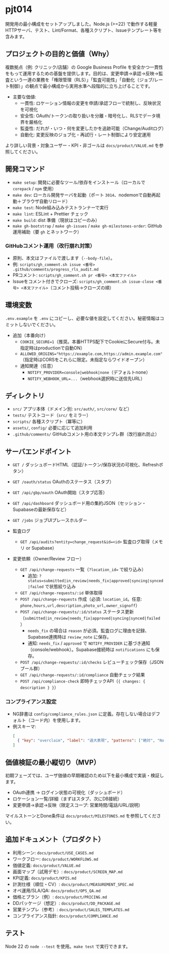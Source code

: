# pjt014

開発用の最小構成をセットアップしました。Node.js (>=22) で動作する軽量HTTPサーバ、テスト、Lint/Format、各種スクリプト、Issueテンプレート等を含みます。

## プロジェクトの目的と価値（Why）

複数拠点（例: クリニック/店舗）の Google Business Profile を安全かつ一貫性をもって運用するための基盤を提供します。目的は、変更申請→承認→反映→監査という一連の業務を「権限管理（RLS）」「監査可能性」「自動化（ジョブ/レート制御）」の観点で最小構成から実用水準へ段階的に立ち上げることです。

- 主要な価値:
  - 一貫性: ロケーション情報の変更を申請/承認フローで統制し、反映状況を可視化
  - 安全性: OAuth/トークンの取り扱いを分離・暗号化し、RLSでデータ境界を厳格化
  - 監査性: だれが・いつ・何を変更したかを追跡可能（Change/Auditログ）
  - 自動化: 変更反映のジョブ化・再試行・レート制御により安定運用

より詳しい背景・対象ユーザー・KPI・非ゴールは `docs/product/VALUE.md` を参照してください。

## 開発コマンド

- `make setup`: 開発に必要なツール/依存をインストール（ローカルで `corepack` / `npm` 使用）
- `make dev`: ローカル開発サーバを起動（ポート `3014`、nodemonで自動再起動＋ブラウザ自動リロード）
- `make test`: Node組み込みテストランナーで実行
- `make lint`: ESLint + Prettier チェック
- `make build`: dist 準備（現状はコピーのみ）
- `make gh-bootstrap` / `make gh-issues` / `make gh-milestones-order`: GitHub運用補助（要 `gh` とネットワーク）

### GitHubコメント運用（改行崩れ対策）
- 原則、本文はファイルで渡します（`--body-file`）。
- 例: `scripts/gh_comment.sh issue <番号> .github/comments/progress_rls_audit.md`
- PRコメント: `scripts/gh_comment.sh pr <番号> <本文ファイル>`
- Issueをコメント付きでクローズ: `scripts/gh_comment.sh issue-close <番号> <本文ファイル>`（コメント投稿→クローズの順）

## 環境変数

`.env.example` を `.env` にコピーし、必要な値を設定してください。秘密情報はコミットしないでください。

- 追加（本番向け）
  - `COOKIE_SECURE=1`（推奨。本番HTTPS配下でCookieにSecure付与。未指定時はproductionで自動ON）
  - `ALLOWED_ORIGINS="https://example.com,https://admin.example.com"`（指定時はCORSをこれらに限定。未指定ならワイドオープン）
  - 通知関連（任意）
    - `NOTIFY_PROVIDER=console|webhook|none`（デフォルトnone）
    - `NOTIFY_WEBHOOK_URL=...`（webhook選択時に送信先URL）

## ディレクトリ

- `src/` アプリ本体（ドメイン別: `src/auth/`, `src/core/` など）
- `tests/` テストコード（`src/` をミラー）
- `scripts/` 各種スクリプト（冪等に）
- `assets/`, `config/` 必要に応じて追加利用
- `.github/comments/` GitHubコメント用の本文テンプレ群（改行崩れ防止）

## サーバエンドポイント

- `GET /` ダッシュボードHTML（認証/トークン/保存状況の可視化、Refreshボタン）
- `GET /oauth/status` OAuthのステータス（スタブ）
- `GET /api/gbp/oauth` OAuth開始（スタブ応答）
- `GET /api/dashboard` ダッシュボード用の集約JSON（セッション・Supabaseの最新保存など）
- `GET /jobs` ジョブUIプレースホルダー
 - 監査ログ
   - `GET /api/audits?entity=change_request&id=<id>` 監査ログ取得（メモリ or Supabase）

- 変更依頼（Owner/Review フロー）
  - `GET /api/change-requests` 一覧（`?location_id=` で絞り込み）
    - 追加: `?status=submitted|in_review|needs_fix|approved|syncing|synced|failed` で状態絞り込み
  - `GET /api/change-requests/:id` 単体取得
  - `POST /api/change-requests` 作成（必須: `location_id`。任意: `phone,hours,url,description,photo_url,owner_signoff`）
  - `POST /api/change-requests/:id/status` ステータス更新（`submitted|in_review|needs_fix|approved|syncing|synced|failed`）
    - `needs_fix` の場合は `reason` が必須。監査ログに理由を記録、Supabase連携時は `review_note` に保存。
    - 通知: `needs_fix` / `approved` で `NOTIFY_PROVIDER` に基づき通知（console/webhook）。Supabase接続時は `notifications` にも保存。
  - `POST /api/change-requests/:id/checks` レビューチェック保存（JSONブール群）
  - `GET /api/change-requests/:id/compliance` 自動チェック結果
  - `POST /api/compliance-check` 即時チェックAPI（`{ changes: { description } }`）

### コンプライアンス設定
- NG辞書は `config/compliance_rules.json` に定義。存在しない場合はデフォルト（コード内）を使用します。
- 例スキーマ:
  ```json
  [
    { "key": "overclaim", "label": "過大表現", "patterns": ["絶対", "No\\.?1"] }
  ]
  ```

## 価値検証の最小縦切り（MVP）

初期フェーズでは、ユーザ価値の早期確認のため以下を最小構成で実装・検証します。

- OAuth連携 → ログイン状態の可視化（ダッシュボード）
- ロケーション一覧/詳細（まずはスタブ、次にDB接続）
- 変更申請→承認→反映（限定スコープ: 営業時間/電話/URL/説明）

マイルストーンとDone条件は `docs/product/MILESTONES.md` を参照してください。

## 追加ドキュメント（プロダクト）

- 利用シーン: `docs/product/USE_CASES.md`
- ワークフロー: `docs/product/WORKFLOWS.md`
- 価値定義: `docs/product/VALUE.md`
- 画面マップ（試用デモ）: `docs/product/SCREEN_MAP.md`
- KPI定義: `docs/product/KPIS.md`
- 計測仕様（順位・CV）: `docs/product/MEASUREMENT_SPEC.md`
- オペ運用/SLA/QA: `docs/product/OPS_QA.md`
- 価格とプラン（例）: `docs/product/PRICING.md`
- DDパッケージ（想定）: `docs/product/DD_PACKAGE.md`
- 営業テンプレ（参考）: `docs/product/SALES_TEMPLATES.md`
- コンプライアンス指針: `docs/product/COMPLIANCE.md`

## テスト

Node 22 の `node --test` を使用。`make test` で実行できます。
